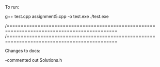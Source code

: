 To run:

g++ test.cpp assignment5.cpp -o test.exe
./test.exe

/=============================================================================================
/=============================================================================================

Changes to docs:

-commented out Solutions.h

